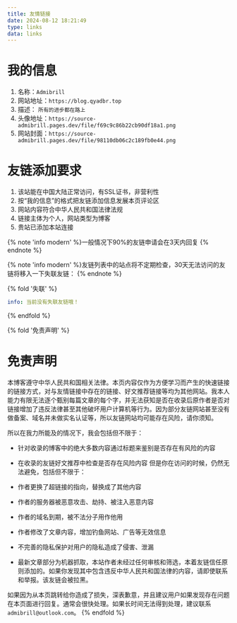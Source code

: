 ```yaml
---
title: 友情链接
date: 2024-08-12 18:21:49
type: links
data: links
---
```

# 我的信息
1. 名称：`Admibrill`
2. 网站地址：`https://blog.qyadbr.top`
2. 描述： `所有的进步都在路上`
3. 头像地址：`https://source-admibrill.pages.dev/file/f69c9c86b22cb90df18a1.png`
4. 网站封面：`https://source-admibrill.pages.dev/file/98110db06c2c189fb0e44.png`

# 友链添加要求
1. 该站能在中国大陆正常访问，有SSL证书，非营利性
2. 按“我的信息”的格式把友链添加信息发展本页评论区
3. 网站内容符合中华人民共和国法律法规
4. 链接主体为个人，网站类型为博客
5. 贵站已添加本站连接

{% note 'info modern' %}一般情况下90%的友链申请会在3天内回复 {% endnote %}

{% note 'info modern' %}友链列表中的站点将不定期检查，30天无法访问的友链将移入一下失联友链：
{% endnote %}

{% fold '失联' %}

```yaml
info: 当前没有失联友链哦！
```

{% endfold %}


{% fold  '免责声明' %}
# 免责声明
本博客遵守中华人民共和国相关法律。本页内容仅作为方便学习而产生的快速链接的链接方式，对与友情链接中存在的链接、好文推荐链接等均为其他网站。我本人能力有限无法逐个甄别每篇文章的每个字，并无法获知是否在收录后原作者是否对链接增加了违反法律甚至其他破坏用户计算机等行为。因为部分友链网站甚至没有做备案、域名并未做实名认证等，所以友链网站均可能存在风险，请你须知。

所以在我力所能及的情况下，我会包括但不限于：

- 针对收录的博客中的绝大多数内容通过标题来鉴别是否存在有风险的内容
- 在收录的友链好文推荐中检查是否存在风险内容
但是你在访问的时候，仍然无法避免，包括但不限于：

- 作者更换了超链接的指向，替换成了其他内容
- 作者的服务器被恶意攻击、劫持、被注入恶意内容
- 作者的域名到期，被不法分子用作他用
- 作者修改了文章内容，增加钓鱼网站、广告等无效信息
- 不完善的隐私保护对用户的隐私造成了侵害、泄漏
- 最新文章部分为机器抓取，本站作者未经过任何审核和筛选，本着友链信任原则添加的。如果你发现其中包含违反中华人民共和国法律的内容，请即使联系和举报。该友链会被拉黑。

如果因为从本页跳转给你造成了损失，深表歉意，并且建议用户如果发现存在问题在本页面进行回复。通常会很快处理。如果长时间无法得到处理，建议联系`admibrill@outlook.com`。
{% endfold %}
